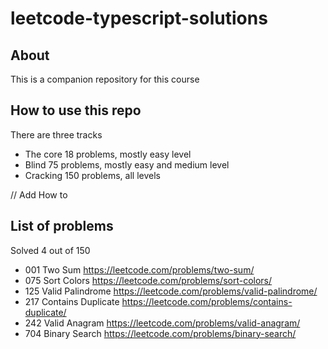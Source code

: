 # leetcode-typescript-solutions

## About

This is a companion repository for this course

## How to use this repo

There are three tracks 
- The core 18 problems, mostly easy level
- Blind 75 problems, mostly easy and medium level
- Cracking 150 problems, all levels

// Add How to

## List of problems 

Solved 4 out of 150

 - 001 Two Sum https://leetcode.com/problems/two-sum/
 - 075 Sort Colors https://leetcode.com/problems/sort-colors/
 - 125 Valid Palindrome https://leetcode.com/problems/valid-palindrome/
 - 217 Contains Duplicate https://leetcode.com/problems/contains-duplicate/
 - 242 Valid Anagram https://leetcode.com/problems/valid-anagram/
 - 704 Binary Search https://leetcode.com/problems/binary-search/
 
